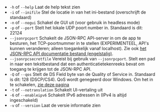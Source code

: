 
[comment]: # (Dit bestand is opgenomen in meerdere documenten)

- `-h` of `--help`           Laat de help tekst zien         
- `-i` of `--inifile`        Stel de locatie in van het ini-bestand (overschrijft de standaard) 
- `-n` of `--nogui`          Schakel de GUI uit (voor gebruik in headless mode)                      
- `-p` of `--port`           Stelt het lokale UDP poort number in. Standaard is dit: 22124 
- `--jsonrpcport`            Schakelt de JSON-RPC API-server in om de app te besturen, het TCP-poortnummer in te stellen (EXPERIMENTEEL, API's kunnen veranderen; alleen toegankelijk vanaf localhost). Zie ook [het JSON-RPC API documentatie bestand (engelstalig)](https://github.com/jamulussoftware/jamulus/blob/master/docs/JSON-RPC.md).
- `--jsonrpcsecretfile`      Vereist bij gebruik van `--jsonrpcport`. Stelt een pad in naar een tekstbestand dat een authenticatietekenreeks bevat om toegang te krijgen tot de JSON-RPC API.
- `-Q` of `--qos`            Stelt de DS Field byte van de Quality of Service in. Standaard is dit: 128 (DSCP/CS4). QoS wordt genegeerd door Windows. Om het in te schakelen, [zie deze pagina](QOS-Windows)
- `-t` of `--notranslation`  Schakelt UI-vertaling uit
- `-6` of `--enableipv6`     Schakelt IPv6 adressen in (IPv4 is altijd ingeschakeld)
- `-v` of `--version`        Laat de versie informatie zien 
